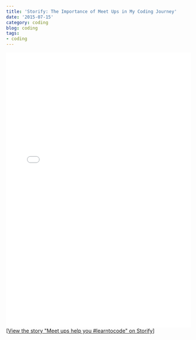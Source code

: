 ```yaml
---
title: 'Storify: The Importance of Meet Ups in My Coding Journey'
date: '2015-07-15'
category: coding
blog: coding
tags:
- coding
---
```


<div class="storify"><iframe src="//storify.com/NikkiLizMurray/meet-ups-help-you-learntocode/embed?header=false&template=slideshow" width="100%" height="750" frameborder="no" allowtransparency="true"></iframe><script src="//storify.com/NikkiLizMurray/meet-ups-help-you-learntocode.js?header=false&template=slideshow"></script><noscript>[<a href="//storify.com/NikkiLizMurray/meet-ups-help-you-learntocode" target="_blank">View the story "Meet ups help you #learntocode" on Storify</a>]</noscript></div>
